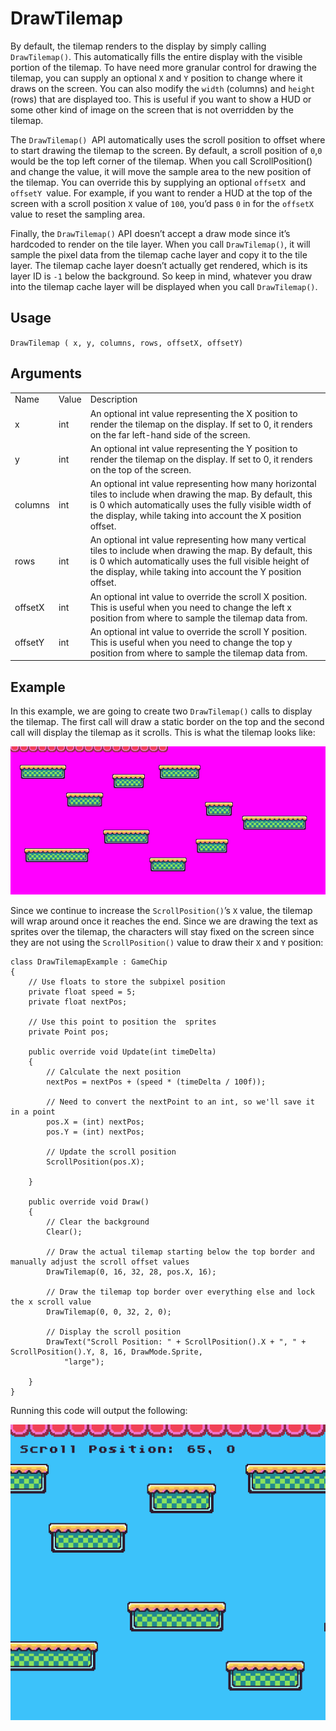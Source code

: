# DrawTilemap

By default, the tilemap renders to the display by simply calling `DrawTilemap()`. This automatically fills the entire display with the visible portion of the tilemap. To have need more granular control for drawing the tilemap, you can supply an optional `X` and `Y` position to change where it draws on the screen. You can also modify the `width` (columns) and `height `(rows) that are displayed too. This is useful if you want to show a HUD or some other kind of image on the screen that is not overridden by the tilemap. 

The `DrawTilemap() `API automatically uses the scroll position to offset where to start drawing the tilemap to the screen. By default, a scroll position of `0`,`0` would be the top left corner of the tilemap. When you call ScrollPosition() and change the value, it will move the sample area to the new position of the tilemap. You can override this by supplying an optional `offsetX `and `offsetY `value. For example, if you want to render a HUD at the top of the screen with a scroll position `X` value of `100`, you’d pass `0` in for the `offsetX `value to reset the sampling area.

Finally, the `DrawTilemap()` API doesn’t accept a draw mode since it’s hardcoded to render on the tile layer. When you call `DrawTilemap()`, it will sample the pixel data from the tilemap cache layer and copy it to the tile layer. The tilemap cache layer doesn’t actually get rendered, which is its layer ID is `-1` below the background. So keep in mind, whatever you draw into the tilemap cache layer will be displayed when you call `DrawTilemap()`.

## Usage

`DrawTilemap ( x, y, columns, rows, offsetX, offsetY)`

## Arguments

<table>
  <tr>
    <td>Name</td>
    <td>Value</td>
    <td>Description</td>
  </tr>
  <tr>
    <td>x</td>
    <td>int</td>
    <td>An optional int value representing the X position to render the tilemap on the display. If set to 0, it renders on the far left-hand side of the screen.</td>
  </tr>
  <tr>
    <td>y</td>
    <td>int</td>
    <td>An optional int value representing the Y position to render the tilemap on the display. If set to 0, it renders on the top of the screen.</td>
  </tr>
  <tr>
    <td>columns</td>
    <td>int</td>
    <td>An optional int value representing how many horizontal tiles to include when drawing the map. By default, this is 0 which automatically uses the fully visible width of the display, while taking into account the X position offset.</td>
  </tr>
  <tr>
    <td>rows</td>
    <td>int</td>
    <td>An optional int value representing how many vertical tiles to include when drawing the map. By default, this is 0 which automatically uses the full visible height of the display, while taking into account the Y position offset.</td>
  </tr>
  <tr>
    <td>offsetX</td>
    <td>int</td>
    <td>An optional int value to override the scroll X position. This is useful when you need to change the left x position from where to sample the tilemap data from.</td>
  </tr>
  <tr>
    <td>offsetY</td>
    <td>int</td>
    <td>An optional int value to override the scroll Y position. This is useful when you need to change the top y position from where to sample the tilemap data from.</td>
  </tr>
</table>


## Example

In this example, we are going to create two `DrawTilemap()` calls to display the tilemap. The first call will draw a static border on the top and the second call will display the tilemap as it scrolls. This is what the tilemap looks like:

<p style="text-align:center"><img src="images/DrawTilemap_image_0.png" /></p>

Since we continue to increase the `ScrollPosition()`’s `X` value, the tilemap will wrap around once it reaches the end. Since we are drawing the text as sprites over the tilemap, the characters will stay fixed on the screen since they are not using the `ScrollPosition()` value to draw their `X` and `Y` position:

    class DrawTilemapExample : GameChip
    {
        // Use floats to store the subpixel position
        private float speed = 5;
        private float nextPos;

        // Use this point to position the  sprites
        private Point pos;

        public override void Update(int timeDelta)
        {
            // Calculate the next position
            nextPos = nextPos + (speed * (timeDelta / 100f));

            // Need to convert the nextPoint to an int, so we'll save it in a point
            pos.X = (int) nextPos;
            pos.Y = (int) nextPos;

            // Update the scroll position
            ScrollPosition(pos.X);

        }

        public override void Draw()
        {
            // Clear the background
            Clear();

            // Draw the actual tilemap starting below the top border and manually adjust the scroll offset values
            DrawTilemap(0, 16, 32, 28, pos.X, 16);

            // Draw the tilemap top border over everything else and lock the x scroll value
            DrawTilemap(0, 0, 32, 2, 0);

            // Display the scroll position
            DrawText("Scroll Position: " + ScrollPosition().X + ", " + ScrollPosition().Y, 8, 16, DrawMode.Sprite,
                "large");

        }
    }

Running this code will output the following:

<p style="text-align:center"><img src="images/DrawTilemapOutput_image_0.png" /></p>


